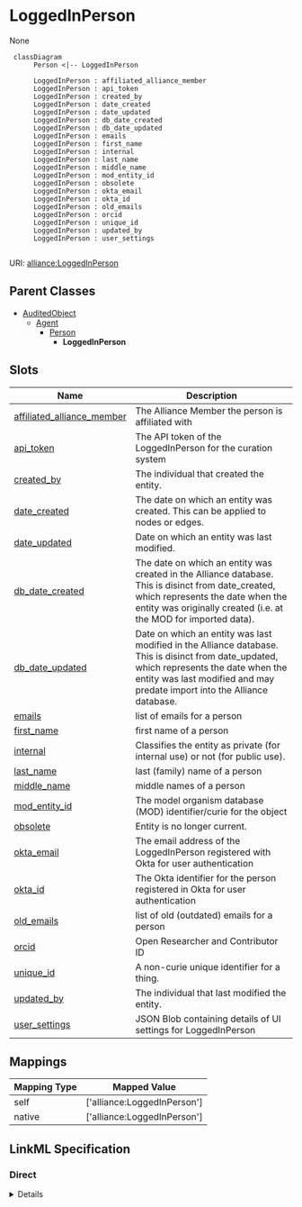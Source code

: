 # LoggedInPerson

None


```mermaid
 classDiagram
      Person <|-- LoggedInPerson
      
      LoggedInPerson : affiliated_alliance_member
      LoggedInPerson : api_token
      LoggedInPerson : created_by
      LoggedInPerson : date_created
      LoggedInPerson : date_updated
      LoggedInPerson : db_date_created
      LoggedInPerson : db_date_updated
      LoggedInPerson : emails
      LoggedInPerson : first_name
      LoggedInPerson : internal
      LoggedInPerson : last_name
      LoggedInPerson : middle_name
      LoggedInPerson : mod_entity_id
      LoggedInPerson : obsolete
      LoggedInPerson : okta_email
      LoggedInPerson : okta_id
      LoggedInPerson : old_emails
      LoggedInPerson : orcid
      LoggedInPerson : unique_id
      LoggedInPerson : updated_by
      LoggedInPerson : user_settings
      

```



URI: [alliance:LoggedInPerson](http://alliancegenome.org/LoggedInPerson)


## Parent Classes

* [AuditedObject](AuditedObject.md)
    * [Agent](Agent.md)
        * [Person](Person.md)
            * **LoggedInPerson**




<!-- no inheritance hierarchy -->


## Slots

| Name | Description  |
| ---  | ---  |
| [affiliated_alliance_member](affiliated_alliance_member.md) | The Alliance Member the person is affiliated with |
| [api_token](api_token.md) | The API token of the LoggedInPerson for the curation system |
| [created_by](created_by.md) | The individual that created the entity. |
| [date_created](date_created.md) | The date on which an entity was created. This can be applied to nodes or edges. |
| [date_updated](date_updated.md) | Date on which an entity was last modified. |
| [db_date_created](db_date_created.md) | The date on which an entity was created in the Alliance database.  This is disinct from date_created, which represents the date when the entity was originally created (i.e. at the MOD for imported data). |
| [db_date_updated](db_date_updated.md) | Date on which an entity was last modified in the Alliance database.  This is disinct from date_updated, which represents the date when the entity was last modified and may predate import into the Alliance database. |
| [emails](emails.md) | list of emails for a person |
| [first_name](first_name.md) | first name of a person |
| [internal](internal.md) | Classifies the entity as private (for internal use) or not (for public use). |
| [last_name](last_name.md) | last (family) name of a person |
| [middle_name](middle_name.md) | middle names of a person |
| [mod_entity_id](mod_entity_id.md) | The model organism database (MOD) identifier/curie for the object |
| [obsolete](obsolete.md) | Entity is no longer current. |
| [okta_email](okta_email.md) | The email address of the LoggedInPerson registered with Okta for user authentication |
| [okta_id](okta_id.md) | The Okta identifier for the person registered in Okta for user authentication |
| [old_emails](old_emails.md) | list of old (outdated) emails for a person |
| [orcid](orcid.md) | Open Researcher and Contributor ID |
| [unique_id](unique_id.md) | A non-curie unique identifier for a thing. |
| [updated_by](updated_by.md) | The individual that last modified the entity. |
| [user_settings](user_settings.md) | JSON Blob containing details of UI settings for LoggedInPerson |


## Mappings

| Mapping Type | Mapped Value |
| ---  | ---  |
| self | ['alliance:LoggedInPerson'] |
| native | ['alliance:LoggedInPerson'] |




## LinkML Specification

<!-- TODO: investigate https://stackoverflow.com/questions/37606292/how-to-create-tabbed-code-blocks-in-mkdocs-or-sphinx -->

### Direct

<details>
```yaml
name: LoggedInPerson
from_schema: https://github.com/alliance-genome/agr_curation_schema/src/schema/person
is_a: Person
slots:
- okta_id
- okta_email
- user_settings
- api_token
slot_usage:
  okta_id:
    name: okta_id
    domain_of:
    - LoggedInPerson
    required: true
  okta_email:
    name: okta_email
    domain_of:
    - LoggedInPerson
    required: true

```
</details>

### Induced

<details>
```yaml
name: LoggedInPerson
from_schema: https://github.com/alliance-genome/agr_curation_schema/src/schema/person
is_a: Person
slot_usage:
  okta_id:
    name: okta_id
    domain_of:
    - LoggedInPerson
    required: true
  okta_email:
    name: okta_email
    domain_of:
    - LoggedInPerson
    required: true
attributes:
  okta_id:
    name: okta_id
    description: The Okta identifier for the person registered in Okta for user authentication
    from_schema: https://github.com/alliance-genome/agr_curation_schema/src/schema/person
    domain: LoggedInPerson
    multivalued: false
    alias: okta_id
    owner: LoggedInPerson
    domain_of:
    - LoggedInPerson
    range: string
    required: true
  okta_email:
    name: okta_email
    description: The email address of the LoggedInPerson registered with Okta for
      user authentication
    from_schema: https://github.com/alliance-genome/agr_curation_schema/src/schema/person
    domain: LoggedInPerson
    multivalued: false
    alias: okta_email
    owner: LoggedInPerson
    domain_of:
    - LoggedInPerson
    range: string
    required: true
  user_settings:
    name: user_settings
    description: JSON Blob containing details of UI settings for LoggedInPerson
    from_schema: https://github.com/alliance-genome/agr_curation_schema/src/schema/person
    domain: LoggedInPerson
    multivalued: false
    alias: user_settings
    owner: LoggedInPerson
    domain_of:
    - LoggedInPerson
    range: string
  api_token:
    name: api_token
    description: The API token of the LoggedInPerson for the curation system
    from_schema: https://github.com/alliance-genome/agr_curation_schema/src/schema/person
    domain: LoggedInPerson
    alias: api_token
    owner: LoggedInPerson
    domain_of:
    - LoggedInPerson
    range: string
  last_name:
    name: last_name
    description: last (family) name of a person
    from_schema: https://github.com/alliance-genome/agr_curation_schema/core.yaml
    alias: last_name
    owner: LoggedInPerson
    domain_of:
    - Person
    - AuthorReference
    range: string
  middle_name:
    name: middle_name
    description: middle names of a person
    from_schema: https://github.com/alliance-genome/agr_curation_schema/core.yaml
    multivalued: false
    alias: middle_name
    owner: LoggedInPerson
    domain_of:
    - Person
    range: string
  first_name:
    name: first_name
    description: first name of a person
    from_schema: https://github.com/alliance-genome/agr_curation_schema/core.yaml
    alias: first_name
    owner: LoggedInPerson
    domain_of:
    - Person
    - AuthorReference
    range: string
  orcid:
    name: orcid
    description: Open Researcher and Contributor ID
    from_schema: https://github.com/alliance-genome/agr_curation_schema/src/schema/person
    domain: Person
    multivalued: false
    alias: orcid
    owner: LoggedInPerson
    domain_of:
    - Person
    range: uriorcurie
  emails:
    name: emails
    description: list of emails for a person
    from_schema: https://github.com/alliance-genome/agr_curation_schema/src/schema/person
    multivalued: true
    alias: emails
    owner: LoggedInPerson
    domain_of:
    - Person
    range: string
  old_emails:
    name: old_emails
    description: list of old (outdated) emails for a person
    from_schema: https://github.com/alliance-genome/agr_curation_schema/src/schema/person
    multivalued: true
    alias: old_emails
    owner: LoggedInPerson
    domain_of:
    - Person
    range: string
  mod_entity_id:
    name: mod_entity_id
    description: The model organism database (MOD) identifier/curie for the object
    from_schema: https://github.com/alliance-genome/agr_curation_schema/core.yaml
    alias: mod_entity_id
    owner: LoggedInPerson
    domain_of:
    - DiseaseAnnotation
    - DiseaseAnnotationDTO
    - Person
    range: string
  unique_id:
    name: unique_id
    description: A non-curie unique identifier for a thing.
    from_schema: https://github.com/alliance-genome/agr_curation_schema/core.yaml
    multivalued: false
    identifier: true
    alias: unique_id
    owner: LoggedInPerson
    domain_of:
    - DiseaseAnnotation
    - ExperimentalCondition
    - ConditionRelation
    - Person
    range: string
  affiliated_alliance_member:
    name: affiliated_alliance_member
    description: The Alliance Member the person is affiliated with
    from_schema: https://github.com/alliance-genome/agr_curation_schema/src/schema/person
    domain: Person
    alias: affiliated_alliance_member
    owner: LoggedInPerson
    domain_of:
    - Person
    range: AllianceMember
  created_by:
    name: created_by
    description: The individual that created the entity.
    from_schema: https://github.com/alliance-genome/agr_curation_schema/core.yaml
    domain: AuditedObject
    multivalued: false
    alias: created_by
    owner: LoggedInPerson
    domain_of:
    - AuditedObject
    range: Person
  date_created:
    name: date_created
    description: The date on which an entity was created. This can be applied to nodes
      or edges.
    from_schema: https://github.com/alliance-genome/agr_curation_schema/core.yaml
    aliases:
    - creation_date
    exact_mappings:
    - dct:createdOn
    - WIKIDATA_PROPERTY:P577
    alias: date_created
    owner: LoggedInPerson
    domain_of:
    - AuditedObject
    - AuditedObjectDTO
    range: datetime
  updated_by:
    name: updated_by
    description: The individual that last modified the entity.
    from_schema: https://github.com/alliance-genome/agr_curation_schema/core.yaml
    domain: AuditedObject
    multivalued: false
    alias: updated_by
    owner: LoggedInPerson
    domain_of:
    - AuditedObject
    range: Person
  date_updated:
    name: date_updated
    description: Date on which an entity was last modified.
    from_schema: https://github.com/alliance-genome/agr_curation_schema/core.yaml
    aliases:
    - date_last_modified
    alias: date_updated
    owner: LoggedInPerson
    domain_of:
    - AuditedObject
    - AuditedObjectDTO
    range: datetime
  db_date_created:
    name: db_date_created
    description: The date on which an entity was created in the Alliance database.  This
      is disinct from date_created, which represents the date when the entity was
      originally created (i.e. at the MOD for imported data).
    from_schema: https://github.com/alliance-genome/agr_curation_schema/core.yaml
    alias: db_date_created
    owner: LoggedInPerson
    domain_of:
    - AuditedObject
    - AuditedObjectDTO
    range: datetime
  db_date_updated:
    name: db_date_updated
    description: Date on which an entity was last modified in the Alliance database.  This
      is disinct from date_updated, which represents the date when the entity was
      last modified and may predate import into the Alliance database.
    from_schema: https://github.com/alliance-genome/agr_curation_schema/core.yaml
    alias: db_date_updated
    owner: LoggedInPerson
    domain_of:
    - AuditedObject
    - AuditedObjectDTO
    range: datetime
  internal:
    name: internal
    description: Classifies the entity as private (for internal use) or not (for public
      use).
    notes:
    - Default value is true.
    from_schema: https://github.com/alliance-genome/agr_curation_schema/core.yaml
    alias: internal
    owner: LoggedInPerson
    domain_of:
    - AuditedObject
    - AuditedObjectDTO
    range: boolean
    required: true
  obsolete:
    name: obsolete
    description: Entity is no longer current.
    notes:
    - Obsolete entities are preserved in the database for posterity but should not
      be publicly displayed.
    from_schema: https://github.com/alliance-genome/agr_curation_schema/core.yaml
    alias: obsolete
    owner: LoggedInPerson
    domain_of:
    - AuditedObject
    - AuditedObjectDTO
    range: boolean

```
</details>